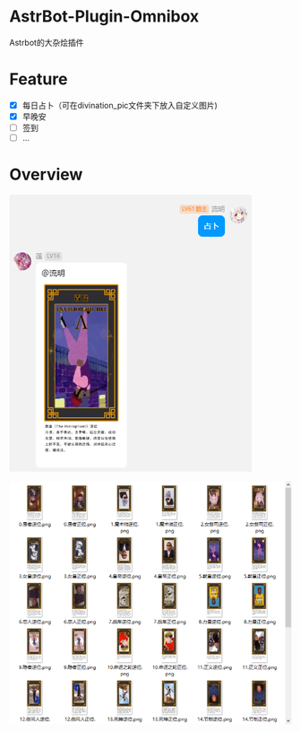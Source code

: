 # AstrBot-Plugin-Omnibox

Astrbot的大杂烩插件

# Feature

- [x] 每日占卜（可在divination_pic文件夹下放入自定义图片)
- [x] 早晚安
- [ ] 签到
- [ ] ...

# Overview

![1](./overview/1.png)

![2](./overview/2.png)
